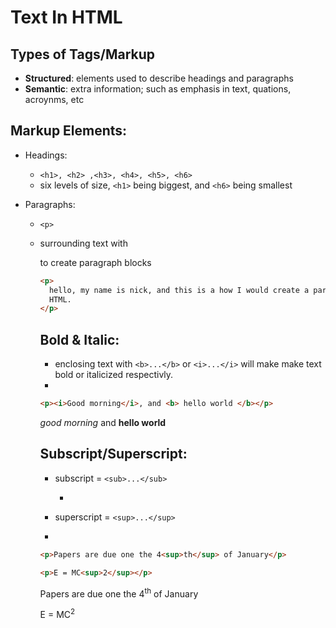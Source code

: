 # Text In HTML

## Types of Tags/Markup

- **Structured**: elements used to describe headings and paragraphs
- **Semantic**: extra information; such as emphasis in text, quations, acroynms, etc

## Markup Elements:

- Headings:

  - `<h1>, <h2> ,<h3>, <h4>, <h5>, <h6>`
  - six levels of size, `<h1>` being biggest, and `<h6>` being smallest

- Paragraphs:

  - `<p>`
  - surrounding text with <p> to create paragraph blocks

    ```html
    <p>
      hello, my name is nick, and this is a how I would create a paragraph in
      HTML.
    </p>
    ```

    ## Bold & Italic:

    - enclosing text with `<b>...</b>` or `<i>...</i>` will make make text bold or italicized respectivly.
    -

    ```html
    <p><i>Good morning</i>, and <b> hello world </b></p>
    ```

      <p> <i>good morning</i> and <b> hello world</b> </p>

    ## Subscript/Superscript:

    - subscript = `<sub>...</sub>`
      - <p> </p>
    - superscript = `<sup>...</sup>`

    -

    ```html
    <p>Papers are due one the 4<sup>th</sup> of January</p>

    <p>E = MC<sup>2</sup></p>
    ```

       <p> Papers are due one the 4<sup>th</sup> of January</p>
       <p> E = MC<sup>2</sup></p>
